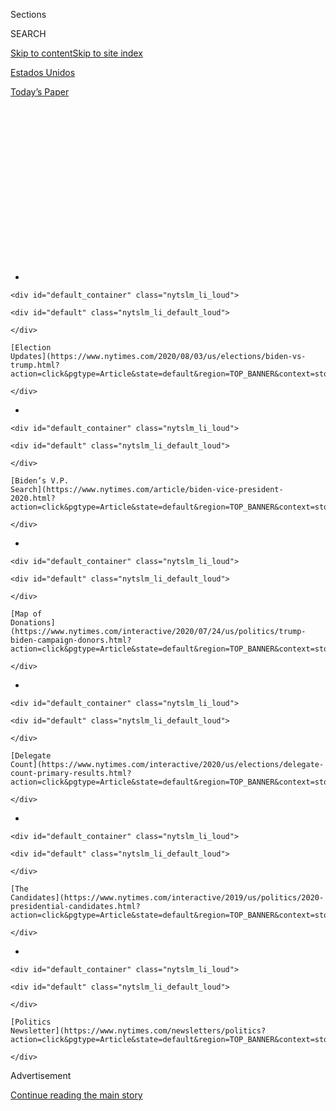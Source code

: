 <div id="app">

<div>

<div>

<div>

<div class="NYTAppHideMasthead css-1q2w90k e1suatyy0">

<div class="section css-ui9rw0 e1suatyy2">

<div class="css-eph4ug er09x8g0">

<div class="css-6n7j50">

</div>

<span class="css-1dv1kvn">Sections</span>

<div class="css-10488qs">

<span class="css-1dv1kvn">SEARCH</span>

</div>

[Skip to content](#site-content)[Skip to site index](#site-index)

</div>

<div id="masthead-section-label" class="css-1wr3we4 eaxe0e00">

[Estados
Unidos](https://www.nytimes.com/es/section/estados-unidos)

</div>

<div class="css-10698na e1huz5gh0">

</div>

</div>

<div id="masthead-bar-one" class="section hasLinks css-15hmgas e1csuq9d3">

<div class="css-uqyvli e1csuq9d0">

</div>

<div class="css-1uqjmks e1csuq9d1">

</div>

<div class="css-9e9ivx">

[](https://myaccount.nytimes.com/auth/login?response_type=cookie&client_id=vi)

</div>

<div class="css-1bvtpon e1csuq9d2">

[Today’s
Paper](https://www.nytimes.com/section/todayspaper)

</div>

</div>

</div>

</div>

<div data-aria-hidden="false">

<div id="site-content" data-role="main">

<div>

<div class="css-1aor85t" style="opacity:0.000000001;z-index:-1;visibility:hidden">

<div class="css-1hqnpie">

<div class="css-epjblv">

<span class="css-17xtcya">[Estados
Unidos](/es/section/estados-unidos)</span><span class="css-x15j1o">|</span><span class="css-fwqvlz">Joe
Biden busca vicepresidenta y ellas son las 12
candidatas</span>

</div>

<div class="css-k008qs">

<div class="css-1iwv8en">

<span class="css-18z7m18"></span>

<div>

</div>

</div>

<span class="css-1n6z4y">https://nyti.ms/3jWldcy</span>

<div class="css-1705lsu">

<div class="css-4xjgmj">

<div class="css-4skfbu" data-role="toolbar" data-aria-label="Social Media Share buttons, Save button, and Comments Panel with current comment count" data-testid="share-tools">

  - 
  - 
  - 
  - 
    
    <div class="css-6n7j50">
    
    </div>

  - 
  - 

</div>

</div>

</div>

</div>

</div>

</div>

<div id="NYT_TOP_BANNER_REGION" class="css-13pd83m">

<div>

<div id="styln-elections-notifications-menu" class="section interactive-content interactive-size-medium css-1edisqu">

<div class="css-17ih8de interactive-body">

<div class="nytslm_innerContainer" data-aria-live="polite">

<div class="nytslm_title">

</div>

  - 
    
    <div id="default_container" class="nytslm_li_loud">
    
    <div id="default" class="nytslm_li_default_loud">
    
    </div>
    
    [Election
    Updates](https://www.nytimes.com/2020/08/03/us/elections/biden-vs-trump.html?action=click&pgtype=Article&state=default&region=TOP_BANNER&context=storylines_menu)
    
    </div>

  - 
    
    <div id="default_container" class="nytslm_li_loud">
    
    <div id="default" class="nytslm_li_default_loud">
    
    </div>
    
    [Biden’s V.P.
    Search](https://www.nytimes.com/article/biden-vice-president-2020.html?action=click&pgtype=Article&state=default&region=TOP_BANNER&context=storylines_menu)
    
    </div>

  - 
    
    <div id="default_container" class="nytslm_li_loud">
    
    <div id="default" class="nytslm_li_default_loud">
    
    </div>
    
    [Map of
    Donations](https://www.nytimes.com/interactive/2020/07/24/us/politics/trump-biden-campaign-donors.html?action=click&pgtype=Article&state=default&region=TOP_BANNER&context=storylines_menu)
    
    </div>

  - 
    
    <div id="default_container" class="nytslm_li_loud">
    
    <div id="default" class="nytslm_li_default_loud">
    
    </div>
    
    [Delegate
    Count](https://www.nytimes.com/interactive/2020/us/elections/delegate-count-primary-results.html?action=click&pgtype=Article&state=default&region=TOP_BANNER&context=storylines_menu)
    
    </div>

  - 
    
    <div id="default_container" class="nytslm_li_loud">
    
    <div id="default" class="nytslm_li_default_loud">
    
    </div>
    
    [The
    Candidates](https://www.nytimes.com/interactive/2019/us/politics/2020-presidential-candidates.html?action=click&pgtype=Article&state=default&region=TOP_BANNER&context=storylines_menu)
    
    </div>

  - 
    
    <div id="default_container" class="nytslm_li_loud">
    
    <div id="default" class="nytslm_li_default_loud">
    
    </div>
    
    [Politics
    Newsletter](https://www.nytimes.com/newsletters/politics?action=click&pgtype=Article&state=default&region=TOP_BANNER&context=storylines_menu)
    
    </div>

</div>

</div>

</div>

</div>

</div>

<div id="top-wrapper" class="css-1sy8kpn">

<div id="top-slug" class="css-l9onyx">

Advertisement

</div>

[Continue reading the main
story](#after-top)

<div class="ad top-wrapper" style="text-align:center;height:100%;display:block;min-height:250px">

<div id="top" class="place-ad" data-position="top" data-size-key="top">

</div>

</div>

<div id="after-top">

</div>

</div>

<div>

<div id="sponsor-wrapper" class="css-1hyfx7x">

<div id="sponsor-slug" class="css-19vbshk">

Supported by

</div>

[Continue reading the main
story](#after-sponsor)

<div id="sponsor" class="ad sponsor-wrapper" style="text-align:center;height:100%;display:block">

</div>

<div id="after-sponsor">

</div>

</div>

<div class="css-186x18t">

Elecciones 2020

</div>

<div class="css-1vkm6nb ehdk2mb0">

# Joe Biden busca vicepresidenta y ellas son las 12 candidatas

</div>

Esta es la lista de mujeres que han sido consideradas como compañeras de
fórmula por la campaña del virtual candidato demócrata, Joe Biden. Este
análisis reúne las ventajas y desventajas de cada
una.

<div class="css-79elbk" data-testid="photoviewer-wrapper">

<div class="css-z3e15g" data-testid="photoviewer-wrapper-hidden">

</div>

<div class="css-1a48zt4 ehw59r15" data-testid="photoviewer-children">

![](https://static01.nyt.com/images/2020/06/23/us/politics/oakImage-1592939437323/oakImage-1592939437323-articleLarge.jpg?quality=75&auto=webp&disable=upscale)

</div>

</div>

<div class="css-18e8msd">

<div class="css-vp77d3 epjyd6m0">

<div class="css-hus3qt ey68jwv0" data-aria-hidden="true">

[![Alexander
Burns](https://static01.nyt.com/images/2018/09/25/multimedia/author-alexander-burns/author-alexander-burns-thumbLarge-v2.png
"Alexander Burns")](https://www.nytimes.com/by/alexander-burns)

</div>

<div class="css-1baulvz">

Por [<span class="css-1baulvz last-byline" itemprop="name">Alexander
Burns</span>](https://www.nytimes.com/by/alexander-burns)

</div>

</div>

  - 
    
    <div class="css-ld3wwf e16638kd2">
    
    29 de julio de
    2020
    
    </div>

  - 
    
    <div class="css-4xjgmj">
    
    <div class="css-d8bdto" data-role="toolbar" data-aria-label="Social Media Share buttons, Save button, and Comments Panel with current comment count" data-testid="share-tools">
    
      - 
      - 
      - 
      - 
        
        <div class="css-6n7j50">
        
        </div>
    
      - 
      - 
    
    </div>
    
    </div>

</div>

<div class="css-mdjrty">

[Read in
English](https://www.nytimes.com/article/biden-vice-president-2020.html "Read in English")

</div>

</div>

<div class="section meteredContent css-1r7ky0e" name="articleBody" itemprop="articleBody">

<div class="css-1fanzo5 StoryBodyCompanionColumn">

<div class="css-53u6y8">

[Regístrate para recibir nuestro
boletín](https://www.nytimes.com/newsletters/el-times) con lo mejor de
The New York Times.

-----

[Joe
Biden](https://www.nytimes.com/es/interactive/2020/espanol/estados-unidos/joe-biden-elecciones.html)
se acerca a su fecha límite del 1 de agosto —este sábado— para anunciar
una candidata a la vicepresidencia de Estados Unidos, pero en este
momento hay pocas expectativas de que se ceñirá a ese cronograma. Su
comité de búsqueda ha completado minuciosos informes de investigación
sobre varias candidatas y Biden dijo que tenía la intención de realizar
entrevistas personales con las contendientes más serias. Eso podría
llevar un tiempo, y Biden no es exactamente conocido por su rápido
proceso de toma de decisiones.

No hay una sensación particular de impaciencia dentro de la campaña de
Biden, o del Partido Demócrata en general, ya que el estado actual de la
carrera presidencial es muy favorable para Biden. Él y sus asesores no
ven la necesidad urgente de sacudir la carrera, y pocos demócratas lo
empujan a precipitarse hacia un anuncio vicepresidencial.

Aún así, muchos votantes —y no solo los demócratas— están ansiosos por
ver a quién selecciona Biden como su principal socia política y de
gobierno en un momento de crisis nacional.

Algunas de estas mujeres han sido ampliamente reconocidas como
candidatas formidables desde el inicio de la búsqueda, como las
senadoras Elizabeth Warren y Kamala Harris, mientras que otras han
surgido en la atención pública como contendientes serias, como la
senadora Tammy Duckworth, la congresista Karen Bass y Susan Rice,
exasesora de seguridad nacional.

</div>

</div>

<div class="css-1fanzo5 StoryBodyCompanionColumn">

<div class="css-53u6y8">

Pero es complicado determinar las perspectivas de cada candidata cuando
se espera que la decisión sea tomada por una sola persona, guiada por un
sentido distintivo de la vicepresidencia y un hambre de química personal
con su compañera de fórmula: Biden.

-----

principales
contendientes

## Kamala Harris

<div class="css-79elbk" data-testid="photoviewer-wrapper">

<div class="css-z3e15g" data-testid="photoviewer-wrapper-hidden">

</div>

<div class="css-1a48zt4 ehw59r15" data-testid="photoviewer-children">

<div class="css-zgakxe erfvjey0">

<span class="css-1ly73wi e1tej78p0">Image</span>

<div class="css-zjzyr8">

<div data-testid="lazyimage-container" style="height:386.6666666666667px">

</div>

</div>

</div>

</div>

</div>

**Biografía:** Senadora de California desde 2017; excandidata
presidencial; se desempeñó como fiscala de distrito en San Francisco y
fiscala general de California.

**¿Cuán en serio está siendo examinada?** Muy seriamente. Harris, de 55
años, ha sido vista durante mucho tiempo como una de las candidatas más
probables para ser elegidas.

</div>

</div>

<div class="css-1fanzo5 StoryBodyCompanionColumn">

<div class="css-53u6y8">

**Temas clave:** Propuso [reducir impuestos para la clase
media](https://www.nytimes.com/2019/05/01/us/politics/cory-booker-kamala-harris-2020.html);
recientemente abogó por la reforma policial; impulsó un proyecto de ley
del Senado para hacer del linchamiento un delito federal; desempeñó un
papel de alto perfil en las audiencias de confirmación del juez Brett M.
Kavanaugh para la Corte Suprema.

**Relación con Biden:** Harris tuvo una relación amistosa con Biden
antes de competir en las primarias de 2020, y conoció a su difunto hijo,
Beau, cuando se desempeñaron como fiscales generales. Pero Harris
también atacó a Biden más duramente que cualquier otro demócrata en la
carrera de 2020, [reprendiéndolo en el primer debate
televisado](https://www.nytimes.com/2019/07/31/us/politics/kamala-harris-biden-busing.html)
por haber trabajado con senadores segregacionistas [para oponerse a las
políticas de transporte
escolar](https://www.nytimes.com/2019/07/15/us/politics/biden-busing.html?action=click&module=RelatedLinks&pgtype=Article)
en la década de 1970.

**Pros y contras:** Harris se encuentra entre las mujeres negras más
conocidas en la política estadounidense, y atrae tanto a moderados como
a liberales. Pero [condujo una campaña presidencial
inestable](https://www.nytimes.com/2019/11/29/us/politics/kamala-harris-2020.html)
el año pasado y tuvo dificultades para responder a los cuestionamientos
sobre sus propuestas reformistas en materia de política policial [dado
su historial
previo](https://www.nytimes.com/2019/09/09/us/politics/kamala-harris-criminal-justice.html).
La forma en que ella y sus asesores manejaron las primarias de 2020 dejó
a algunos en la campaña de Biden con reservas importantes.

**Sobre ser considerada para vicepresidenta:** “Sé que esa conversación
se está llevando a cabo en la prensa y entre los expertos, y me siento
honrada solo de ser considerada, si fuera el
caso”.

-----

## Elizabeth Warren

<div class="css-79elbk" data-testid="photoviewer-wrapper">

<div class="css-z3e15g" data-testid="photoviewer-wrapper-hidden">

</div>

<div class="css-1a48zt4 ehw59r15" data-testid="photoviewer-children">

<div class="css-zgakxe erfvjey0">

<span class="css-1ly73wi e1tej78p0">Image</span>

<div class="css-zjzyr8">

<div data-testid="lazyimage-container" style="height:386.6666666666667px">

</div>

</div>

</div>

</div>

</div>

**Biografía:** Senadora de Massachusetts desde 2013; excandidata
presidencial; exprofesora de la Escuela de Derecho de Harvard y experta
en bancarrotas; [arquitecta de la Oficina para la Protección Financiera
del
Consumidor](https://www.nytimes.com/2019/09/21/us/politics/elizabeth-warren.html).

</div>

</div>

<div class="css-1fanzo5 StoryBodyCompanionColumn">

<div class="css-53u6y8">

**¿Cuán en serio está siendo examinada?** Muy seriamente. Warren, de 71
años, ha estado entre las contendientes más fuertes para ser la
compañera de fórmula de Biden.

**Temas clave:** Ha criticado durante mucho tiempo la concentración de
riqueza y el poder corporativo; propuso planes para dividir a las
grandes empresas, gravar a los extremadamente ricos y utilizar los
ingresos para financiar nuevos beneficios sociales; hace poco pidió que
se investigue cómo el gobierno de [Donald
Trump](https://www.nytimes.com/es/interactive/2020/espanol/estados-unidos/donald-trump-elecciones.html)
ha distribuido el dinero para el estímulo económico y promovió una
medida para quitar los nombres de los generales confederados de las
bases militares.

**Relación con Biden:** Warren y Biden tienen una relación de respeto
mutuo, enmarcada por [diferencias ideológicas
significativas](https://www.nytimes.com/2020/05/22/us/politics/democrats-biden-warren-ticket.html).
Cuando Biden era senador y Warren profesora de Harvard, se enfrentaron
en una audiencia en el Senado sobre la regulación de la bancarrota. Pero
cuando Biden estaba considerando una campaña para la presidencia en
2016, se reunió con Warren en privado y consideró la idea de pedir que
se postulara con él.

**Pros y contras:** Warren traería credenciales progresistas y un
mensaje económico contundente a la candidatura de Biden. Pero ella no
representa diversidad racial o generacional, y su historial populista
puede poner nerviosos a algunos moderados.

**Sobre ser considerada para vicepresidenta:** “Ahora mismo estoy
concentrada en esta
crisis”.

-----

## Tammy Duckworth

<div class="css-79elbk" data-testid="photoviewer-wrapper">

<div class="css-z3e15g" data-testid="photoviewer-wrapper-hidden">

</div>

<div class="css-1a48zt4 ehw59r15" data-testid="photoviewer-children">

<div class="css-zgakxe erfvjey0">

<span class="css-1ly73wi e1tej78p0">Image</span>

<div class="css-zjzyr8">

<div data-testid="lazyimage-container" style="height:386.6666666666667px">

</div>

</div>

</div>

</div>

</div>

**Biografía:** Senadora de Illinois desde 2017; cumplió dos mandatos en
la Cámara; exdirectora del Departamento de Asuntos de Veteranos de
Illinois; teniente coronel y piloto de helicópteros retirada que perdió
ambas piernas en combate en Irak.

</div>

</div>

<div class="css-1fanzo5 StoryBodyCompanionColumn">

<div class="css-53u6y8">

**¿Cuán en serio está siendo examinada?** Muy seriamente. Duckworth, de
52 años, ha sido entrevistada por el equipo de Biden y se le ha pedido
que presente documentos para su investigación.

**Temas clave:** Ha sido una destacada portavoz de su partido sobre
seguridad nacional y [las preocupaciones de los
veteranos](https://www.nytimes.com/2018/03/26/us/army-veteran-deported.html)
y las familias de los militares; abogó por políticas para proteger a las
personas con
discapacidad.

<div id="NYT_MAIN_CONTENT_1_REGION" class="css-9tf9ac">

<div>

<div id="styln-nfldraft-updates-block" class="section interactive-content interactive-size-medium css-1ftcdic">

<div class="css-17ih8de interactive-body">

<div id="styln-briefing-block" data-asset-id="">

<div class="briefing-block-header-section">

# [Latest Updates: 2020 Election](https://www.nytimes.com/2020/08/03/us/elections/biden-vs-trump.html?action=click&pgtype=Article&state=default&region=MAIN_CONTENT_1&context=storylines_live_updates)

<div class="briefing-block-ts">

Updated 2020-08-04T01:23:51.312Z

</div>

</div>

  - [Trump assails mail-in voting anew, citing delays in declaring a
    winner in a New York congressional
    primary.](https://www.nytimes.com/2020/08/03/us/elections/biden-vs-trump.html?action=click&pgtype=Article&state=default&region=MAIN_CONTENT_1&context=storylines_live_updates#link-6494b448)
  - [Obama issues his first slate of 2020
    endorsements.](https://www.nytimes.com/2020/08/03/us/elections/biden-vs-trump.html?action=click&pgtype=Article&state=default&region=MAIN_CONTENT_1&context=storylines_live_updates#link-3de249e6)
  - [In a big shift, Trump is now encouraging mask-wearing in campaign
    emails.](https://www.nytimes.com/2020/08/03/us/elections/biden-vs-trump.html?action=click&pgtype=Article&state=default&region=MAIN_CONTENT_1&context=storylines_live_updates#link-54e34d20)

<div class="briefing-block-footer">

<div class="briefing-block-footer-meta">

[See more
updates](https://www.nytimes.com/2020/08/03/us/elections/biden-vs-trump.html?action=click&pgtype=Article&state=default&region=MAIN_CONTENT_1&context=storylines_live_updates)

</div>

</div>

</div>

</div>

</div>

</div>

</div>

**Relación con Biden:** Duckworth no tiene una relación especialmente
estrecha con Biden, pero como vicepresidente él apoyó su candidatura de
2016 para derrocar a un senador republicano, Mark Kirk. Duckworth
presentó al difunto hijo de Biden, Beau, como orador en la Convención
Nacional Demócrata de 2008.

**Pros y contras:** [La historia personal de
Duckworth](https://www.nytimes.com/2018/04/09/us/politics/tammy-duckworth-birth.html)
podría ser poderosa en una campaña presidencial; ella sería la primera
veterana en la boleta desde que John McCain contendió por la
presidencia, y sería la primera mujer veterana en la historia. Es una
voz menos destacada en algunos de los temas más importantes en la
campaña, como la policía y la economía.

**Sobre ser considerada para vicepresidenta:** “Yo puedo contraatacar a
Trump [de una manera que otros no
pueden](https://www.nytimes.com/2020/06/25/us/politics/tammy-duckworth-vice-president-joe-biden.html)”.

-----

</div>

</div>

<div class="css-1fanzo5 StoryBodyCompanionColumn">

<div class="css-53u6y8">

## Susan Rice

<div class="css-79elbk" data-testid="photoviewer-wrapper">

<div class="css-z3e15g" data-testid="photoviewer-wrapper-hidden">

</div>

<div class="css-1a48zt4 ehw59r15" data-testid="photoviewer-children">

<div class="css-zgakxe erfvjey0">

<span class="css-1ly73wi e1tej78p0">Image</span>

<div class="css-zjzyr8">

<div data-testid="lazyimage-container" style="height:386.6666666666667px">

</div>

</div>

</div>

</div>

</div>

**Biografía:** Asesora de seguridad nacional y embajadora ante las
Naciones Unidas durante el mandato de Barack Obama.

**¿Cuán en serio está siendo examinada?** Muy seriamente. Rice, de 55
años, ha estado entre las candidatas más avanzadas en el proceso de
investigación de antecedentes.

**Temas clave:** Está identificada estrechamente con los avances de la
política exterior del gobierno de Obama, incluido [el acuerdo nuclear
con
Irán](https://www.nytimes.com/2018/05/08/opinion/trump-iran-deal-foolish.html)
y el acuerdo climático de París; de manera reciente [pidió que
Washington, D.C. se convirtiera en
estado](https://www.nytimes.com/2020/06/09/opinion/trump-military-washington-statehood.html).

**Relación con Biden:** Igual que Biden, Rice fue parte del gobierno de
Obama durante ocho años, y su relación laboral se remonta a la década de
1990, cuando Rice era subsecretaria de Estado y Biden estaba en el
Comité de Relaciones Exteriores del Senado.

**Pros y contras:** La experiencia internacional de Rice dejaría pocas
dudas de que está lista para las partes más delicadas del trabajo. Pero
nunca antes había sido candidata y la curva de aprendizaje de una
campaña nacional puede ser abrupta.

**Sobre ser considerada para vicepresidenta:** “Me siento honrada y
reconocida de estar entre las mujeres extremadamente exitosas que, según
los informes, están siendo consideradas en ese
sentido”.

-----

</div>

</div>

<div class="css-1fanzo5 StoryBodyCompanionColumn">

<div class="css-53u6y8">

## Karen Bass

<div class="css-79elbk" data-testid="photoviewer-wrapper">

<div class="css-z3e15g" data-testid="photoviewer-wrapper-hidden">

</div>

<div class="css-1a48zt4 ehw59r15" data-testid="photoviewer-children">

<div class="css-zgakxe erfvjey0">

<span class="css-1ly73wi e1tej78p0">Image</span>

<div class="css-zjzyr8">

<div data-testid="lazyimage-container" style="height:386.6666666666667px">

</div>

</div>

</div>

</div>

</div>

**Biografía:** Congresista de California desde 2011; presidenta del
Comité Negro del Congreso; expresidenta de la Asamblea del estado de
California.

**¿Cuán en serio está siendo examinada?** Muy seriamente. Bass, de 66
años, [se unió al proceso más
tarde](https://www.nytimes.com/2020/06/23/us/politics/karen-bass-joe-biden-vp.html)
que algunas de las otras candidatas, pero este verano se convirtió en
una de las principales candidatas a la vicepresidencia.

**Temas clave:** Ha sido una figura central en el debate de la Cámara
sobre la reforma policial; presentó legislación sobre salud pública,
deuda estudiantil y hogares de acogida; lidera un subcomité de la Cámara
sobre África, salud global y derechos humanos.

**Relación con Biden:** Bass y Biden no tienen una relación profunda,
pero aparecieron juntos en varios eventos cuando él era vicepresidente y
Bass respaldó su candidatura en marzo.

**Pros y contras:** Bass tiene un historial legislativo más extenso —en
Washington y California— que casi cualquier otra persona considerada.
Tiene un sólido historial político que ha involucrado lidiar con
disturbios civiles en Los Ángeles y ayudar a conducir a su estado
después de la Gran Recesión. Pero es poco conocida a nivel nacional y
no se ha sometido al tipo de escrutinio público que han experimentado
casi todas las demás candidatas.

**Sobre ser considerada para vicepresidenta:** Bass se ha negado a
comentar hasta ahora sobre los informes de que está siendo evaluada para
el cargo y ha remitido a los periodistas a la campaña de
Biden.

</div>

</div>

<div class="css-1fanzo5 StoryBodyCompanionColumn">

<div class="css-53u6y8">

-----

## Val Demings

<div class="css-79elbk" data-testid="photoviewer-wrapper">

<div class="css-z3e15g" data-testid="photoviewer-wrapper-hidden">

</div>

<div class="css-1a48zt4 ehw59r15" data-testid="photoviewer-children">

<div class="css-zgakxe erfvjey0">

<span class="css-1ly73wi e1tej78p0">Image</span>

<div class="css-zjzyr8">

<div data-testid="lazyimage-container" style="height:386.6666666666667px">

</div>

</div>

</div>

</div>

</div>

**Biografía:** Congresista de Florida desde 2017; [se desempeñó como
jefa de
policía](https://www.nytimes.com/2020/01/15/us/politics/who-is-val-demings.html)
en Orlando después de una larga carrera allí como agente.

**¿Cuán en serio está siendo examinada?** Muy seriamente. Demings, de 63
años, ha sido entrevistada e investigada exhaustivamente por el equipo
de Biden.

**Temas clave:** Ha sido una voz abierta en la Cámara sobre temas
relacionados con el control de armas y la aplicación de la ley; [fue
fiscala del proceso de
destitución](https://www.nytimes.com/2020/01/15/us/politics/impeachment-briefing-meet-the-managers.html)
en el juicio del Senado al presidente Trump.

**Relación con Biden:** Demings y Biden no tienen una relación de larga
data, pero hicieron campaña juntos por los demócratas de Florida durante
las elecciones de 2018.

**Pros y contras:** Demings es una activista firme con un currículum que
coincide con este momento, y proviene del [*swing
state*](https://www.bbc.com/mundo/noticias-internacional-37784288)[(o
estado en
duda)](https://www.bbc.com/mundo/noticias-internacional-37784288) ****
más grande de Estados Unidos. Pero la prensa no la ha investigado de
cerca y su experiencia en cargos electos es relativamente breve.

</div>

</div>

<div class="css-1fanzo5 StoryBodyCompanionColumn">

<div class="css-53u6y8">

**Sobre ser considerada para vicepresidenta:** “Espero,
independientemente de cómo resulte esto, que niños y niñas, hombres y
mujeres jóvenes de esta nación a quienes se les haya dicho que no pueden
lograr algo por cualquier razón, se inspiren cuando escuchen mi historia
personal”.

-----

EN INVESTIGACIÓN MÁS
DETALLADA

## Keisha Lance Bottoms

<div class="css-79elbk" data-testid="photoviewer-wrapper">

<div class="css-z3e15g" data-testid="photoviewer-wrapper-hidden">

</div>

<div class="css-1a48zt4 ehw59r15" data-testid="photoviewer-children">

<div class="css-zgakxe erfvjey0">

<span class="css-1ly73wi e1tej78p0">Image</span>

<div class="css-zjzyr8">

<div data-testid="lazyimage-container" style="height:386.6666666666667px">

</div>

</div>

</div>

</div>

</div>

**Biografía:** Alcaldesa de Atlanta desde 2018; sirvió dos términos en
el Concejo de Atlanta.

**¿Cuán en serio está siendo examinada?** Muy seriamente. Bottoms, de 50
años, ha sido entrevistada por el equipo de Biden y ha recibido una
inspección aún más minuciosa a medida que su perfil nacional ha crecido
este verano.

**Temas clave:** Está entre los [líderes más notables de
ciudades](https://www.nytimes.com/2020/06/03/opinion/police-protests-atlanta-keisha-bottoms.html)
que lidiaron con la pandemia de coronavirus y respondieron a los
llamados a la reforma policial y la justicia racial; rápidamente pidió
el despido del oficial que le disparó y asesinó a Rayshard Brooks y
luego [anunció nuevas
restricciones](https://www.nytimes.com/2020/06/15/us/rayshard-brooks-keisha-bottoms-atlanta.html)
sobre el uso de la fuerza por parte de la policía; hizo de la reforma de
la justicia penal una prioridad, incluida la limitación estricta del uso
de la fianza en efectivo.

**Relación con Biden:** Bottoms fue una de las primeras partidarias de
Biden en la carrera presidencial, y fue una sustituta de campaña
ferozmente leal, incluso cuando él tenía números bajos en las encuestas.

**Pros y contras:** Bottoms ha alcanzado un perfil impresionante durante
el ajuste de cuentas nacional sobre raza y vigilancia, y proviene de un
campo de batalla político crucial. Pero su poco tiempo en un alto cargo
podría ser un obstáculo.

</div>

</div>

<div class="css-1fanzo5 StoryBodyCompanionColumn">

<div class="css-53u6y8">

**Sobre ser considerada para vicepresidenta:** “Va a ser importante para
Joe Biden tener una vicepresidenta fuerte, quien pueda ayudarlo a sanar
a nuestra nación y a liderarla, y será importante contar con una persona
a su lado que pueda ayudarlo a derrotar a Donald
Trump”.

-----

## Gretchen Whitmer

<div class="css-79elbk" data-testid="photoviewer-wrapper">

<div class="css-z3e15g" data-testid="photoviewer-wrapper-hidden">

</div>

<div class="css-1a48zt4 ehw59r15" data-testid="photoviewer-children">

<div class="css-zgakxe erfvjey0">

<span class="css-1ly73wi e1tej78p0">Image</span>

<div class="css-zjzyr8">

<div data-testid="lazyimage-container" style="height:386.6666666666667px">

</div>

</div>

</div>

</div>

</div>

**Biografía:** Gobernadora de Michigan desde 2019; exlíder demócrata en
el Senado del estado de Michigan: [pronunció la respuesta
demócrata](https://www.nytimes.com/2020/02/04/us/politics/gretchen-whitmer-state-of-the-union.html)
al discurso del presidente Trump sobre el Estado de la Unión en febrero.

**¿Cuán en serio está siendo examinada?** Más o menos en serio. Whitmer,
de 48 años, ha reconocido que ha tenido contacto con el equipo de
búsqueda de Biden, pero parece ser una candidata menos destacada de lo
que fue en la primavera.

**Temas clave:** Se postuló para gobernadora con una plataforma de
reconstrucción de las carreteras destrozadas de Michigan, aumento del
salario mínimo e inversión en educación; [con la pandemia del
coronavirus](https://www.nytimes.com/2020/04/18/us/politics/gretchen-whitmer-michigan-protests.html)
ha tenido que lidiar con una remodelación de su gestión al colocar la
salud pública y los desafíos presupuestarios en el centro de su agenda.

**Relación con Biden:** Whitmer se describió a sí misma como amiga de
Biden durante años, y él apoyó su campaña para gobernadora en 2018. Ella
le devolvió el favor antes de las primarias presidenciales de Michigan
en marzo.

</div>

</div>

<div class="css-1fanzo5 StoryBodyCompanionColumn">

<div class="css-53u6y8">

**Pros y contras:** Whitmer es una líder joven y popular de un
importante estado en duda, que ha desempeñado un papel importante en la
respuesta al coronavirus. Pero no traería diversidad racial a la
candidatura y ha enfrentado ataques republicanos en su estado por
participar en la política nacional.

**Sobre ser considerada para vicepresidenta:** “Le dedico algo de tiempo
para mantenerme conectada con la campaña, pero lo más importante que
tengo que hacer ahora es ser la gobernadora de mi estado
natal”.

-----

## Tammy Baldwin

<div class="css-79elbk" data-testid="photoviewer-wrapper">

<div class="css-z3e15g" data-testid="photoviewer-wrapper-hidden">

</div>

<div class="css-1a48zt4 ehw59r15" data-testid="photoviewer-children">

<div class="css-zgakxe erfvjey0">

<span class="css-1ly73wi e1tej78p0">Image</span>

<div class="css-zjzyr8">

<div data-testid="lazyimage-container" style="height:386.6666666666667px">

</div>

</div>

</div>

</div>

</div>

**Biografía:** Senadora de Wisconsin desde 2013; cumplió siete mandatos
en la Cámara; la [primera persona abiertamente
homosexual](https://www.nytimes.com/2012/11/04/fashion/tammy-baldwin-on-the-edge-of-making-history.html)
en ganar un escaño en el Senado.

**¿Cuán en serio está siendo examinada?** Más o menos en serio. Baldwin,
de 58 años, ha sido entrevistada por el equipo de Biden y se le
considera una opción políticamente segura para el trabajo.

**Temas clave:** Ha defendido la atención médica universal durante
décadas y otros cambios en el sistema de atención médica; ha sido una
[voz importante en temas de
comercio](https://www.nytimes.com/2017/08/02/us/politics/senate-democrats-seek-to-outdo-trump-on-trade.html)
y la industria, y una crítica de las prácticas comerciales de China.

</div>

</div>

<div class="css-1fanzo5 StoryBodyCompanionColumn">

<div class="css-53u6y8">

**Relación con Biden:** Baldwin y Biden no tienen una relación profunda,
pero ella estuvo en el Senado durante su segundo mandato como
vicepresidente e hicieron campaña juntos tanto en las elecciones de 2012
como en las de 2018, cuando Baldwin estaba en la boleta electoral.

**Pros y contras:** Baldwin traería credenciales populistas y
popularidad local que podrían ayudar a Biden a conseguir los votos
cruciales del [Colegio
Electoral](https://www.nytimes.com/es/2016/11/08/espanol/claves-para-entender-el-colegio-electoral-y-seguir-la-eleccion-en-estados-unidos.html)
de Wisconsin. Pero Baldwin es relativamente poco conocida a nivel
nacional y muchos demócratas podrían oponerse a un binomio completamente
blanco.

**Sobre ser considerada para vicepresidenta:** “Si él me pide que sea su
compañera de fórmula, ciertamente lo
haría”.

-----

## Michelle Lujan Grisham

<div class="css-79elbk" data-testid="photoviewer-wrapper">

<div class="css-z3e15g" data-testid="photoviewer-wrapper-hidden">

</div>

<div class="css-1a48zt4 ehw59r15" data-testid="photoviewer-children">

<div class="css-zgakxe erfvjey0">

<span class="css-1ly73wi e1tej78p0">Image</span>

<div class="css-zjzyr8">

<div data-testid="lazyimage-container" style="height:386.6666666666667px">

</div>

</div>

</div>

</div>

</div>

**Biografía:** Gobernadora de Nuevo México desde 2019; sirvió tres
periodos en el Congreso y fue presidenta del Caucus Hispano del
Congreso; exsecretaria de Salud de Nuevo México.

**¿Cuán en serio está siendo examinada?** Bastante en serio. Lujan
Grisham, de 60 años, es probablemente la principal candidata entre las
gobernadoras y se le ha pedido que presente documentos para el proceso
de investigación.

</div>

</div>

<div class="css-1fanzo5 StoryBodyCompanionColumn">

<div class="css-53u6y8">

**Temas clave:** Como gobernadora promulgó una legislación radical sobre
energía limpia y un aumento del salario mínimo; impulsó algunas de las
principales prioridades liberales, como la [universidad pública
gratuita](https://www.nytimes.com/2019/09/18/us/new-mexico-free-college-tuition.html);
ahora está en gran medida concentrada en [contener el brote del
coronavirus](https://www.nytimes.com/2020/04/24/us/coronavirus-new-mexico.html)
y administrar el daño de una recesión económica.

**Relación con Biden:** Lujan Grisham y Biden no tienen una relación
cercana. Él respaldó su candidatura a gobernadora en 2018.

**Pros y contras:** Lujan Grisham parece ser la única candidata latina
en consideración, con el potencial de darle a Biden un impulso en todo
el suroeste. Tiene una historia atractiva sobre liderar un estado a
través de una crisis nacional, pero es una líder de perfil más bajo que
muchas de las otras candidatas en el grupo.

**Sobre ser considerada para vicepresidenta:** “Lo que espero que la
campaña de Biden continúe haciendo es buscar no solo una vicepresidenta,
sino ser realmente clara al construir un gabinete y una agenda para
Estados Unidos, que estas sean personas que puedan dirigir el gobierno”.

-----

POCO
PROBABLES

## Stacey Abrams

<div class="css-79elbk" data-testid="photoviewer-wrapper">

<div class="css-z3e15g" data-testid="photoviewer-wrapper-hidden">

</div>

<div class="css-1a48zt4 ehw59r15" data-testid="photoviewer-children">

<div class="css-zgakxe erfvjey0">

<span class="css-1ly73wi e1tej78p0">Image</span>

<div class="css-zjzyr8">

<div data-testid="lazyimage-container" style="height:386.6666666666667px">

</div>

</div>

</div>

</div>

</div>

**Biografía:** Exlíder demócrata en la Cámara de Representantes de
Georgia, antes de perder por poco las elecciones para gobernadora en
2018; líder de [Fair Fight
Action](https://www.nytimes.com/2019/08/13/us/politics/stacey-abrams-fair-fight-2020.html),
una organización enfocada en los derechos electorales.

</div>

</div>

<div class="css-1fanzo5 StoryBodyCompanionColumn">

<div class="css-53u6y8">

**¿Cuán en serio está siendo examinada?** No muy en serio. Algunos
demócratas de alto nivel apoyan a Abrams, de 46 años, pero ella no
parece ser una prioridad para el equipo de Biden en este momento.

**Temas clave:** Ha defendido los derechos al voto; abogó por expandir
la atención médica a nivel estatal durante su tiempo en la legislatura y
trabajó con el entonces gobernador Nathan Deal, republicano, sobre la
reforma de la justicia penal.

**Relación con Biden:** Abrams y Biden no tienen una relación de mucho
tiempo, pero [se reunieron en privado el año
pasado](https://www.nytimes.com/2019/03/21/us/politics/joe-biden-2020-election.html),
cuando Biden estaba sopesando su decisión de ingresar en la carrera
presidencial de 2020 y sus asesores estaban planteando la idea de
anunciar un compañero de fórmula durante las primarias demócratas.

**Pros y contras:** Abrams es una mensajera política ágil con un fuerte
seguimiento nacional. Pero el cargo más alto que ha ocupado es el de
legisladora estatal, lo que plantea dudas sobre su preparación.

**Sobre ser considerada para vicepresidenta:** “Sería una excelente
compañera de fórmula. Tengo la capacidad de atraer votantes al motivar a
las comunidades que usualmente son
ignoradas”.

-----

## Maggie Hassan

<div class="css-79elbk" data-testid="photoviewer-wrapper">

<div class="css-z3e15g" data-testid="photoviewer-wrapper-hidden">

</div>

<div class="css-1a48zt4 ehw59r15" data-testid="photoviewer-children">

<div class="css-zgakxe erfvjey0">

<span class="css-1ly73wi e1tej78p0">Image</span>

<div class="css-zjzyr8">

<div data-testid="lazyimage-container" style="height:386.6666666666667px">

</div>

</div>

</div>

</div>

</div>

</div>

</div>

<div class="css-1fanzo5 StoryBodyCompanionColumn">

<div class="css-53u6y8">

**Biografía:** Senadora de Nuevo Hampshire desde 2017; fue gobernadora
de ese estado de 2013 a 2017 y antes fue la líder demócrata en el Senado
del estado de Nuevo Hampshire.

**¿Cuán en serio está siendo examinada?** No muy en serio. Hassan, de 62
años, accedió a ser investigada por el equipo de Biden pero no está
claro si su candidatura haya superado ese punto.

**Temas clave:** Se ha centrado en la atención médica y la drogadicción;
como gobernadora expandió Medicaid a nivel estatal y, en el Senado,
patrocinó una legislación a gran escala que [aborda la crisis de
opioides](https://www.nytimes.com/2018/03/19/us/politics/trump-new-hampshire-opioid-plan.html).

**Relación con Biden:** Al igual que la mayoría de los principales
demócratas en Nuevo Hampshire, otro estado en duda, Hassan conoce a
Biden desde hace algún tiempo. No son especialmente cercanos, pero él la
elogió constantemente durante sus visitas al estado el año pasado.

**Pros y contras:** Hassan tiene fuertes credenciales como gobernadora y
senadora de un estado que Hillary Clinton [casi no ganó
en 2016](https://www.nytimes.com/2016/11/09/us/politics/new-hampshire-senate-hassan-ayotte.html).
Pero es apenas conocida afuera de Nuevo Hampshire. Si fuera elegida
vicepresidenta, un gobernador republicano nombraría a su reemplazo.

**Sobre ser considerada para vicepresidenta:** “No voy a comentar sobre
su proceso. Mi atención hoy y cada día sigue siendo servir a la gente de
Nuevo Hampshire en el Senado de Estados
Unidos”.

-----

</div>

</div>

<div class="css-1fanzo5 StoryBodyCompanionColumn">

<div class="css-53u6y8">

## Gina Raimondo

<div class="css-79elbk" data-testid="photoviewer-wrapper">

<div class="css-z3e15g" data-testid="photoviewer-wrapper-hidden">

</div>

<div class="css-1a48zt4 ehw59r15" data-testid="photoviewer-children">

<div class="css-zgakxe erfvjey0">

<span class="css-1ly73wi e1tej78p0">Image</span>

<div class="css-zjzyr8">

<div data-testid="lazyimage-container" style="height:386.6666666666667px">

</div>

</div>

</div>

</div>

</div>

**Biografía:** Gobernadora de Rhode Island desde 2015; fue tesorera del
estado; exejecutiva de capitales de riesgo; fue presidenta de la
Asociación de Gobernadores Demócratas en 2019.

**¿Cuán en serio está siendo examinada?** No muy en serio. Raimondo, de
49 años, ha tenido algún contacto con el equipo de Biden, pero no avanzó
tanto en el proceso como otras candidatas.

**Temas clave:** Ha hecho del desarrollo económico su causa central y
con frecuencia ha presionado a su partido para que adopte un mensaje más
directo sobre oportunidades económicas y creación de empleos; revisó el
[inestable sistema público de
pensiones](https://www.nytimes.com/2015/09/26/business/dealbook/rhode-island-averts-pension-disaster-without-raising-taxes.html)
del estado, una victoria política que le valió un rencor duradero con
algunos sindicatos.

**Relación con Biden:** Raimondo y Biden están cortados por la misma
tijera ideológica, y Biden ha hecho campaña por ella en el pasado. Pero
Raimondo [respaldó a otro candidato
moderado](https://www.nytimes.com/2019/11/24/us/politics/michael-bloomberg-2020-presidency.html)
en las primarias demócratas: Michael R. Bloomberg.

**Pros y contras:** Raimondo puede estar más estrechamente alineada con
Biden en su sensibilidad política que cualquier otra persona en la
carrera. Pero es vista con desconfianza por la izquierda y algunos
sindicatos laborales demócratas clave, y está relativamente poco probada
como figura nacional.

**Sobre ser considerada para vicepresidenta:** “Permítanme decir solo
esto, en este momento no estoy pasando nada de tiempo en la política”.

</div>

</div>

<div class="css-1fanzo5 StoryBodyCompanionColumn">

<div class="css-53u6y8">

-----

FUERA DE
CONSIDERACIÓN

## Amy Klobuchar

<div class="css-79elbk" data-testid="photoviewer-wrapper">

<div class="css-z3e15g" data-testid="photoviewer-wrapper-hidden">

</div>

<div class="css-1a48zt4 ehw59r15" data-testid="photoviewer-children">

<div class="css-zgakxe erfvjey0">

<span class="css-1ly73wi e1tej78p0">Image</span>

<div class="css-zjzyr8">

<div data-testid="lazyimage-container" style="height:386.6666666666667px">

</div>

</div>

</div>

</div>

</div>

La senadora de Minnesota [anunció el 18 de
junio](https://www.nytimes.com/2020/06/18/us/politics/amy-klobuchar-biden-vice-president.html)
que se había retirado del proceso de búsqueda, después de que un nuevo
escrutinio de [su historial como
fiscala](https://www.nytimes.com/2020/05/29/us/politics/klobuchar-minneapolis-george-floyd.html)
disminuyó en gran medida sus posibilidades.

Cuando las protestas estallaron en su estado natal después del asesinato
de George Floyd, Klobuchar se encontró en problemas para explicar por
qué no había hecho más para enfrentar la mala conducta de la policía
como fiscala de distrito. Al salir de la búsqueda para vicepresidenta,
Klobuchar dijo que instó a Biden en una llamada telefónica a elegir a
una mujer de color para la candidatura.

Alexander Burns es un corresponsal de política nacional que cubre las
elecciones y el poder político en todo Estados Unidos, incluida la
campaña de 2016 de Donald Trump. Antes de unirse al Times en 2015,
cubrió las elecciones de 2012 para Politico.
[@alexburnsNYT](https://twitter.com/alexburnsNYT)

</div>

</div>

<div id="vp-tweaks" class="section interactive-content interactive-size-scoop css-1fwl6kh" data-id="100000007151244">

<div class="css-17ih8de interactive-body" data-sourceid="100000007151244">

</div>

</div>

</div>

<div>

</div>

<div>

</div>

<div id="NYT_BELOW_MAIN_CONTENT_REGION">

<div>

<div id="STLYN_guide_v1_STYLN_guide_a" class="section css-l08pwh interactive-content interactive-size-medium">

<div class="css-17ih8de interactive-body">

<div class="g-story g-freebird g-max-limit" data-preview-slug="styln-scroll-guide">

</div>

<div id="g-electionguide-id" class="g-electionguide">

<div class="g-electionguide-container">

<div class="g-electionguide-wrapper">

<div class="g-electionguide-logo">

</div>

# Our 2020 Election Guide

Updated Aug. 3, 2020

  - 
    
    -----
    
    ## The Latest
    
      - President Trump again assails mail-in voting, [claiming without
        evidence that the process is plagued by
        fraud](https://www.nytimes.com/2020/08/03/us/politics/trump-mail-in-voting.html?action=click&pgtype=Article&state=default&region=BELOW_MAIN_CONTENT&context=storylines_guide).

  - 
    
    -----
    
    ## Biden’s V.P. Search
    
      - [Here are 13
        women](https://www.nytimes.com/article/biden-vice-president-2020.html?action=click&pgtype=Article&state=default&region=BELOW_MAIN_CONTENT&context=storylines_guide)
        who have been under consideration to be Joe Biden’s running
        mate, and why each might be chosen — and might not be.

  - 
    
    -----
    
    ## Keep Up With Our Coverage
    
      - Get an
        [email](https://www.nytimes.com/newsletters/politics?action=click&pgtype=Article&state=default&region=BELOW_MAIN_CONTENT&context=storylines_guide)
        recapping the day’s news
    
    <!-- end list -->
    
      - Download our mobile app on
        [iOS](https://apps.apple.com/us/app/nytimes/id284862083?ls=1&mat_click_id=5c79ae7455014fd1bd66b5610c05b8f2-20191112-16948&referrer=mat_click_id%3D5c79ae7455014fd1bd66b5610c05b8f2-20191112-16948%26link_click_id%3D722930677036718082)
        and
        [Android](http://a.localytics.com/android?id=com.nytimes.android&referrer=utm_source%3Dother_nyt_mobile_web%26utm_medium%3DWeb%2520page%26utm_term%3DGeneral%2520Mobile%2520Page%26utm_campaign%3DNYT%2520Mobile%2520General%2520Page)
        and turn on Breaking News and Politics alerts

</div>

</div>

</div>

</div>

</div>

</div>

</div>

<div>

</div>

<div>

<div id="bottom-wrapper" class="css-1ede5it">

<div id="bottom-slug" class="css-l9onyx">

Advertisement

</div>

[Continue reading the main
story](#after-bottom)

<div id="bottom" class="ad bottom-wrapper" style="text-align:center;height:100%;display:block;min-height:90px">

</div>

<div id="after-bottom">

</div>

</div>

</div>

</div>

</div>

## Site Index

<div>

</div>

## Site Information Navigation

  - [© <span>2020</span> <span>The New York Times
    Company</span>](https://help.nytimes.com/hc/en-us/articles/115014792127-Copyright-notice)

<!-- end list -->

  - [NYTCo](https://www.nytco.com/)
  - [Contact
    Us](https://help.nytimes.com/hc/en-us/articles/115015385887-Contact-Us)
  - [Work with us](https://www.nytco.com/careers/)
  - [Advertise](https://nytmediakit.com/)
  - [T Brand Studio](http://www.tbrandstudio.com/)
  - [Your Ad
    Choices](https://www.nytimes.com/privacy/cookie-policy#how-do-i-manage-trackers)
  - [Privacy](https://www.nytimes.com/privacy)
  - [Terms of
    Service](https://help.nytimes.com/hc/en-us/articles/115014893428-Terms-of-service)
  - [Terms of
    Sale](https://help.nytimes.com/hc/en-us/articles/115014893968-Terms-of-sale)
  - [Site
    Map](https://spiderbites.nytimes.com)
  - [Help](https://help.nytimes.com/hc/en-us)
  - [Subscriptions](https://www.nytimes.com/subscription?campaignId=37WXW)

</div>

</div>

</div>

</div>
